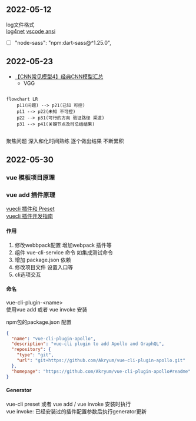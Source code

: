 

## 2022-05-12

log文件格式  
[log4net](https://logging.apache.org/log4net/)
[vscode ansi](https://marketplace.visualstudio.com/items?itemName=iliazeus.vscode-ansi)


-[ ] "node-sass": "npm:dart-sass@^1.25.0",

## 2022-05-23

- [【CNN常见模型4】经典CNN模型汇总](https://zhuanlan.zhihu.com/p/486841254)
  - VGG

```mermaid

flowchart LR
    p11(问题) --> p21(已知 可控)
    p11 --> p22(未知 不可控)
    p22 --> p31(可行的方向 验证路径 渠道)
    p31 --> p41(关键节点及时总结结果)
    

```

聚焦问题 深入和化时间熟练 逐个做出结果 不断累积


## 2022-05-30
### vue 模板项目原理 

### vue add 插件原理
[vuecli 插件和 Preset](https://cli.vuejs.org/zh/guide/plugins-and-presets.html#%E6%8F%92%E4%BB%B6)  
[vuecli 插件开发指南](https://cli.vuejs.org/zh/dev-guide/plugin-dev.html)


#### 作用
1. 修改webbpack配置 增加webpack 插件等
2. 组件 vue-cli-service 命令 如集成测试命令
3. 增加 package.json 依赖
4. 修改项目文件 设置入口等
5. cli选项交互

#### 命名
vue-cli-plugin-&lt;name&gt;  
使用vue add <name> 或者 vue invoke <name> 安装

npm包的package.json 配置
```json
{
  "name": "vue-cli-plugin-apollo",
  "description": "vue-cli plugin to add Apollo and GraphQL",
  "repository": {
    "type": "git",
    "url": "git+https://github.com/Akryum/vue-cli-plugin-apollo.git"
  },
  "homepage": "https://github.com/Akryum/vue-cli-plugin-apollo#readme"
}
```
#### Generator
vue-cli preset 或者 vue add / vue invoke 安装时执行  
vue invoke: 已经安装过的插件配置参数后执行generator更新



